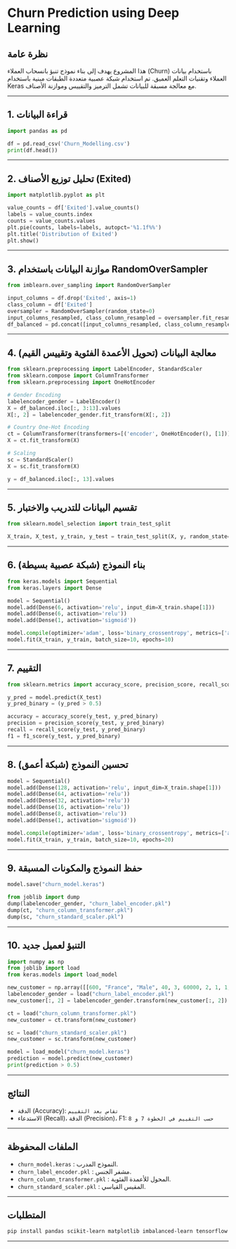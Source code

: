 
# Churn Prediction using Deep Learning

## نظرة عامة

هذا المشروع يهدف إلى بناء نموذج تنبؤ بانسحاب العملاء (Churn) باستخدام بيانات العملاء وتقنيات التعلم العميق. تم استخدام شبكة عصبية متعددة الطبقات مبنية باستخدام Keras مع معالجة مسبقة للبيانات تشمل الترميز والتقييس وموازنة الأصناف.

---

## 1. قراءة البيانات

```python
import pandas as pd

df = pd.read_csv('Churn_Modelling.csv')
print(df.head())
```

---

## 2. تحليل توزيع الأصناف (Exited)

```python
import matplotlib.pyplot as plt

value_counts = df['Exited'].value_counts()
labels = value_counts.index
counts = value_counts.values
plt.pie(counts, labels=labels, autopct='%1.1f%%')
plt.title('Distribution of Exited')
plt.show()
```

---

## 3. موازنة البيانات باستخدام RandomOverSampler

```python
from imblearn.over_sampling import RandomOverSampler

input_columns = df.drop('Exited', axis=1)
class_column = df['Exited']
oversampler = RandomOverSampler(random_state=0)
input_columns_resampled, class_column_resampled = oversampler.fit_resample(input_columns, class_column)
df_balanced = pd.concat([input_columns_resampled, class_column_resampled], axis=1)
```

---

## 4. معالجة البيانات (تحويل الأعمدة الفئوية وتقييس القيم)

```python
from sklearn.preprocessing import LabelEncoder, StandardScaler
from sklearn.compose import ColumnTransformer
from sklearn.preprocessing import OneHotEncoder

# Gender Encoding
labelencoder_gender = LabelEncoder()
X = df_balanced.iloc[:, 3:13].values
X[:, 2] = labelencoder_gender.fit_transform(X[:, 2])

# Country One-Hot Encoding
ct = ColumnTransformer(transformers=[('encoder', OneHotEncoder(), [1])], remainder='passthrough')
X = ct.fit_transform(X)

# Scaling
sc = StandardScaler()
X = sc.fit_transform(X)

y = df_balanced.iloc[:, 13].values
```

---

## 5. تقسيم البيانات للتدريب والاختبار

```python
from sklearn.model_selection import train_test_split

X_train, X_test, y_train, y_test = train_test_split(X, y, random_state=0)
```

---

## 6. بناء النموذج (شبكة عصبية بسيطة)

```python
from keras.models import Sequential
from keras.layers import Dense

model = Sequential()
model.add(Dense(6, activation='relu', input_dim=X_train.shape[1]))
model.add(Dense(6, activation='relu'))
model.add(Dense(1, activation='sigmoid'))

model.compile(optimizer='adam', loss='binary_crossentropy', metrics=['accuracy'])
model.fit(X_train, y_train, batch_size=10, epochs=10)
```

---

## 7. التقييم

```python
from sklearn.metrics import accuracy_score, precision_score, recall_score, f1_score

y_pred = model.predict(X_test)
y_pred_binary = (y_pred > 0.5)

accuracy = accuracy_score(y_test, y_pred_binary)
precision = precision_score(y_test, y_pred_binary)
recall = recall_score(y_test, y_pred_binary)
f1 = f1_score(y_test, y_pred_binary)
```

---

## 8. تحسين النموذج (شبكة أعمق)

```python
model = Sequential()
model.add(Dense(128, activation='relu', input_dim=X_train.shape[1]))
model.add(Dense(64, activation='relu'))
model.add(Dense(32, activation='relu'))
model.add(Dense(16, activation='relu'))
model.add(Dense(8, activation='relu'))
model.add(Dense(1, activation='sigmoid'))

model.compile(optimizer='adam', loss='binary_crossentropy', metrics=['accuracy'])
model.fit(X_train, y_train, batch_size=10, epochs=20)
```

---

## 9. حفظ النموذج والمكونات المسبقة

```python
model.save("churn_model.keras")

from joblib import dump
dump(labelencoder_gender, "churn_label_encoder.pkl")
dump(ct, "churn_column_transformer.pkl")
dump(sc, "churn_standard_scaler.pkl")
```

---

## 10. التنبؤ لعميل جديد

```python
import numpy as np
from joblib import load
from keras.models import load_model

new_customer = np.array([[600, "France", "Male", 40, 3, 60000, 2, 1, 1, 50000]])
labelencoder_gender = load("churn_label_encoder.pkl")
new_customer[:, 2] = labelencoder_gender.transform(new_customer[:, 2])

ct = load("churn_column_transformer.pkl")
new_customer = ct.transform(new_customer)

sc = load("churn_standard_scaler.pkl")
new_customer = sc.transform(new_customer)

model = load_model("churn_model.keras")
prediction = model.predict(new_customer)
print(prediction > 0.5)
```

---

##  النتائج

- الدقة (Accuracy): `تقاس بعد التقييم`
- الاستدعاء (Recall)، الدقة (Precision)، F1: `حسب التقييم في الخطوة 7 و 8`

---

##  الملفات المحفوظة

- `churn_model.keras` : النموذج المدرب.
- `churn_label_encoder.pkl` : مشفر الجنس.
- `churn_column_transformer.pkl` : المحول للأعمدة الفئوية.
- `churn_standard_scaler.pkl` : المقيس القياسي.

---

##  المتطلبات

```bash
pip install pandas scikit-learn matplotlib imbalanced-learn tensorflow keras joblib
```

---
